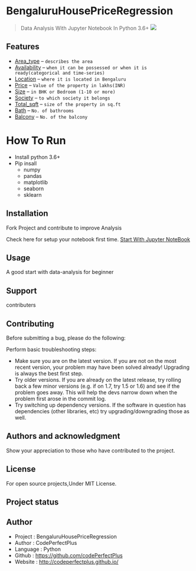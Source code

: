 # BengaluruHousePriceRegression
> Data Analysis With Jupyter Notebook In Python 3.6+
![](https://www.machinehack.com/wp-content/uploads/2018/03/bangalore-now.jpg)

## Features

- [Area_type](https://github.com/codePerfectPlus) – `describes the area`
- [Availability](https://github.com/codePerfectPlus) – `when it can be possessed or when it is ready(categorical and time-series)`
- [Location](https://github.com/codePerfectPlus) – `where it is located in Bengaluru`
- [Price](https://github.com/codePerfectPlus) – `Value of the property in lakhs(INR)`
- [Size](https://github.com/codePerfectPlus) – `in BHK or Bedroom (1-10 or more)`
- [Society](https://github.com/codePerfectPlus) – `to which society it belongs`
- [Total_sqft](https://github.com/codePerfectPlus) – `size of the property in sq.ft`
- [Bath](https://github.com/codePerfectPlus) – `No. of bathrooms`
- [Balcony](https://github.com/codePerfectPlus) – `No. of the balcony` 


# How To Run 
- Install python 3.6+
- Pip insall
    - numpy 
    - pandas
    - matplotlib
    - seaborn
    - sklearn

## Installation
Fork Project and contribute to improve Analysis

Check here for setup your notebook first time.
[Start With Jupyter NoteBook](https://www.dataquest.io/blog/jupyter-notebook-tutorial/)

## Usage
A good start with data-analysis for beginner

## Support
contributers 

## Contributing
Before submitting a bug, please do the following:

Perform basic troubleshooting steps:

- Make sure you are on the latest version. If you are not on the most recent version, your problem may have been solved already! Upgrading is always the best first step.
- Try older versions. If you are already on the latest release, try rolling back a few minor versions (e.g. if on 1.7, try 1.5 or 1.6) and see if the problem goes away. This will help the devs narrow down when the problem first arose in the commit log.
- Try switching up dependency versions. If the software in question has dependencies (other libraries, etc) try upgrading/downgrading those as well.

## Authors and acknowledgment
Show your appreciation to those who have contributed to the project.


## License
For open source projects,Under MIT License.

## Project status

## Author
- Project : BengaluruHousePriceRegression
- Author  : CodePerfectPlus
- Language : Python
- Github : https://github.com/codePerfectPlus
- Website : http://codeperfectplus.github.io/

